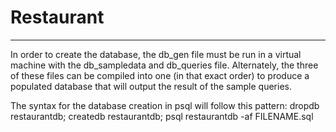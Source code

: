 # Restaurant
---------------------
In order to create the database, the db_gen file must be run in a virtual machine with the db_sampledata and db_queries file. Alternately,
the three of these files can be compiled into one (in that exact order) to produce a populated database that will output the result of the sample queries. 

The syntax for the database creation in psql will follow this pattern: dropdb restaurantdb; createdb restaurantdb; psql restaurantdb -af FILENAME.sql



